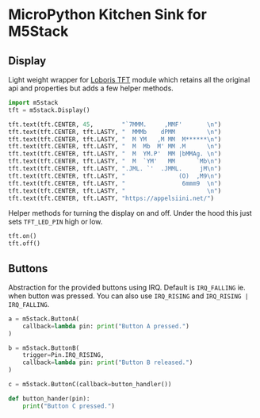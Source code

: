 # MicroPython Kitchen Sink for M5Stack

## Display

Light weight wrapper for [Loboris TFT](https://github.com/loboris/MicroPython_ESP32_psRAM_LoBo/wiki/display) module which retains all the original api and properties but adds a few helper methods.

```python
import m5stack
tft = m5stack.Display()

tft.text(tft.CENTER, 45,        "`7MMM.     ,MMF'       \n")
tft.text(tft.CENTER, tft.LASTY, "  MMMb    dPMM         \n")
tft.text(tft.CENTER, tft.LASTY, "  M YM   ,M MM  M******\n")
tft.text(tft.CENTER, tft.LASTY, "  M  Mb  M' MM .M      \n")
tft.text(tft.CENTER, tft.LASTY, "  M  YM.P'  MM |bMMAg. \n")
tft.text(tft.CENTER, tft.LASTY, "  M  `YM'   MM      `Mb\n")
tft.text(tft.CENTER, tft.LASTY, ".JML. `'  .JMML.     jM\n")
tft.text(tft.CENTER, tft.LASTY, "               (O)  ,M9\n")
tft.text(tft.CENTER, tft.LASTY, "                6mmm9  \n")
tft.text(tft.CENTER, tft.LASTY, "                       \n")
tft.text(tft.CENTER, tft.LASTY, "https://appelsiini.net/")
```

Helper methods for turning the display on and off. Under the hood this just sets `TFT_LED_PIN` high or low.

```python
tft.on()
tft.off()
```

## Buttons

Abstraction for the provided buttons using IRQ. Default is `IRQ_FALLING` ie. when button was pressed. You can also use `IRQ_RISING` and `IRQ_RISING | IRQ_FALLING`.

```python
a = m5stack.ButtonA(
    callback=lambda pin: print("Button A pressed.")
)

b = m5stack.ButtonB(
    trigger=Pin.IRQ_RISING,
    callback=lambda pin: print("Button B released.")
)

c = m5stack.ButtonC(callback=button_handler())

def button_hander(pin):
    print("Button C pressed.")
```
